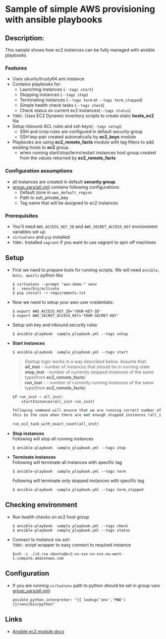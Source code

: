 # Sample of simple AWS provisioning with ansible playbooks

## Description:
This sample shows how ec2 instances can be fully managed with ansible playbooks

### Features
- Uses ubuntu/trusty64 ami instance
- Contains playbooks for:
	- Launching instances (`--tags start`)
	- Stopping instances (`--tags stop`)
	- Terminating instances (`--tags term` or `--tags term_stopped`)
	- Simple health check tasks (`--tags check`)
	- Check status on current ec2 instances(`--tags status`)
- `TODO:` Uses EC2 Dynamic inventory scripts to create static **hosts_ec2** file
- Setup inbound ACL rules and ssh keys(`--tags setup`):
	- SSH and icmp rules are configured in default security group
	- SSH key-pair created automatically by **ec2_keys** module
- Playbooks are using **ec2_remote_facts** module with tag filters to add existing hosts to **ec2** group.
	- when running start/stop/term/restart instances host group created from the values returned by **ec2_remote_facts**


### Configuration assumptions
- all instances are created in default **security group**.
- [group_vars/all.yml](group_vars/all.yml) contains following configurations:
	- Default zone in `aws_default_region`
	- Path to ssh_private_key
	- Tag name that will be assigned to ec2 instances
### Prerequisites
- You'll need `AWS_ACCESS_KEY_ID` and `AWS_SECRET_ACCESS_KEY` environment variables set up.
- `virtualenv` and `pip` installed
- `TODO:` Installed `vagrant` if you want to use vagrant to spin off machines

## Setup
- First we need to prepare tools for running scripts. We will need `ansible, boto, awscli` python libs
    ```
    $ virtualenv --prompt "aws-demo-" venv
    $ . venv/bin/activate
    $ pip install -r requirements.txt
    ```

- Now we need to setup your aws user credentials:
    ```
    $ export AWS_ACCESS_KEY_ID='YOUR-KEY-ID'
    $ export AWS_SECRET_ACCESS_KEY='YOUR-SECRET-KEY'
    ```

-  Setup ssh key and inbound security rules
    ```
    $ ansible-playbook  sample_playbook.yml --tags setup
    ```

- **Start instances**
    ```
    $ ansible-playbook  sample_playbook.yml --tags start
    ```
	> Startup logic works in a way described below. Assume that:  
	> **all_inst** - number of instances that should be in running state  
	> **stop_inst** - number of currently stopped instances of the same type(from **ec2_remote_facts**)  
	> **run_inst** -  - number of currently running instances of the same type(from **ec2_remote_facts**)  
	>
 
	```python
	if run_inst < all_inst:
		startInstances(all_inst-run_inst)

	following command will ensure that we are running correct number of instances
	this is the case when there are not enough stopped instances (all_inst>(run_inst+stop_inst)):

	run_ec2_task_with_exact_count(all_inst)
	```   
	
- **Stop instances**   
	Following will stop all running instances
    ```
    $ ansible-playbook  sample_playbook.yml --tags stop
    ```

- **Terminate instances**   
	Following will terminate all instances with specific tag
    ```
    $ ansible-playbook  sample_playbook.yml --tags term
    ```
	Following will terminate only stopped instances with specific tag
    ```
    $ ansible-playbook  sample_playbook.yml --tags term_stopped
    ```



## Checking environment
- Run health checks on ec2 host group
	```
	$ ansible-playbook  sample_playbook.yml --tags check
	$ ansible-playbook  sample_playbook.yml --tags status
	```

- Connect to instance via ssh:   
	`TODO:` script wrapper to easy connect to required instance
    ```
    $ssh -i ./id_rsa ubuntu@ec2-xx-xxx-xx-xxx.eu-west-1.compute.amazonaws.com
    ```

## Configuration
 
- If you are running `virtualenv` path to python should be set in group vars [group_vars/all.yml](group_vars/all.yml):
    ```
    ansible_python_interpreter: "{{ lookup('env','PWD') }}/venv/bin/python"
    ```

## Links
- [Ansible ec2 module docs](http://docs.ansible.com/ansible/ec2_module.html#this-is-a-core-module)